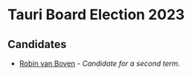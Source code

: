 # Tauri Board Election 2023

<!-- Summary -->

<!-- Details for this round -->

## Candidates

- [Robin van Boven][robin-van-boven] - _Candidate for a second term._

[robin-van-boven]: Candidates.md#robin-van-boven "Candidates.md - Robin van Boven"

<!-- How to vote -->

